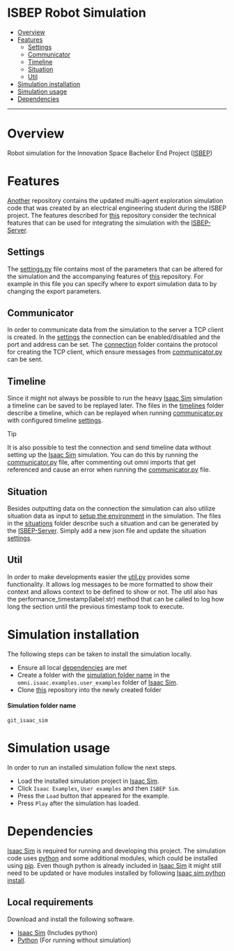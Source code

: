 ISBEP Robot Simulation
=============================

 - [Overview](#overview)
 - [Features](#features)
   - [Settings](#settings)
   - [Communicator](#communicator)
   - [Timeline](#timeline)
   - [Situation](#situation)
   - [Util](#util)
 - [Simulation installation](#simulation-installation)
 - [Simulation usage](#simulation-usage)
 - [Dependencies](#dependencies)

-----------------------------

# Overview
Robot simulation for the Innovation Space Bachelor End Project ([ISBEP](https://studiegids.tue.nl/opleidingen/innovation-space/bachelor/isbep-innovation-space-bachelor-end-project))

# Features
[Another](https://github.com/asharmatue/Isaac-Sim) repository contains the updated multi-agent exploration simulation code that was created by an electrical engineering student during the ISBEP project. The features described for [this]() repository consider the technical features that can be used for integrating the simulation with the [ISBEP-Server](https://github.com/marnikdenouden/ISBEP-Server).

## Settings
The [settings.py](settings.py) file contains most of the parameters that can be altered for the simulation and the accompanying features of [this]() repository. For example in this file you can specify where to export simulation data to by changing the export parameters.

## Communicator
In order to communicate data from the simulation to the server a TCP client is created. In the [settings](#settings) the connection can be enabled/disabled and the port and address can be set. The [connection](connection) folder contains the protocol for creating the TCP client, which ensure messages from [communicator.py](communicator.py) can be sent. 

## Timeline
Since it might not always be possible to run the heavy [Isaac Sim](https://developer.nvidia.com/isaac/sim) simulation a timeline can be saved to be replayed later. The files in the [timelines](timelines) folder describe a timeline, which can be replayed when running [communicator.py](communicator.py) with configured timeline [settings](#settings).

> [!TIP]
> It is also possible to test the connection and send timeline data without setting up the [Isaac Sim](https://developer.nvidia.com/isaac/sim) simulation. You can do this by running the [communicator.py](communicator.py) file, after commenting out omni imports that get referenced and cause an error when running the [communicator.py](communicator.py) file.

## Situation
Besides outputting data on the connection the simulation can also utilize situation data as input to [setup the environment](environment_setup.py) in the simulation. The files in the [situations](situations) folder describe such a situation and can be generated by the [ISBEP-Server](https://github.com/marnikdenouden/ISBEP-Server). Simply add a new json file and update the situation [settings](#settings).

## Util
In order to make developments easier the [util.py](util.py) provides some functionality. It allows log messages to be more formatted to show their context and allows context to be defined to show or not. The util also has the performance_timestamp(label:str) method that can be called to log how long the section until the previous timestamp took to execute.

# Simulation installation
The following steps can be taken to install the simulation locally.

- Ensure all local [dependencies](#dependencies) are met
- Create a folder with the [simulation folder name](#simulation-folder-name) in the `omni.isaac.examples.user_examples` folder of [Isaac Sim](https://developer.nvidia.com/isaac/sim).
- Clone [this]() repository into the newly created folder

#### Simulation folder name
    git_isaac_sim

# Simulation usage
In order to run an installed simulation follow the next steps.

- Load the installed simulation project in [Isaac Sim](https://developer.nvidia.com/isaac/sim). 
- Click `Isaac Examples`, `User examples` and then `ISBEP Sim`.
- Press the `Load` button that appeared for the example.
- Press `Play` after the simulation has loaded.

# Dependencies
[Isaac Sim](https://developer.nvidia.com/isaac/sim) is required for running and developing this project. The simulation code uses [python](https://www.python.org/) and some additional modules, which could be installed using [pip](https://pypi.org/project/pip/). Even though python is already included in [Isaac Sim](https://developer.nvidia.com/isaac/sim) it might still need to be updated or have modules installed by following [Isaac sim python install](https://docs.omniverse.nvidia.com/isaacsim/latest/installation/install_python.html).

## Local requirements
Download and install the following software.
- [Isaac Sim](https://docs.omniverse.nvidia.com/isaacsim/latest/installation/index.html) (Includes python)
- [Python](https://www.python.org/downloads/) (For running without simulation)

